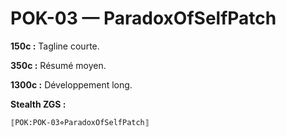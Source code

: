 # POK-03 — ParadoxOfSelfPatch

**150c :** Tagline courte.

**350c :** Résumé moyen.

**1300c :** Développement long.

**Stealth ZGS :**
```
⟦POK:POK-03⋄ParadoxOfSelfPatch⟧
```
